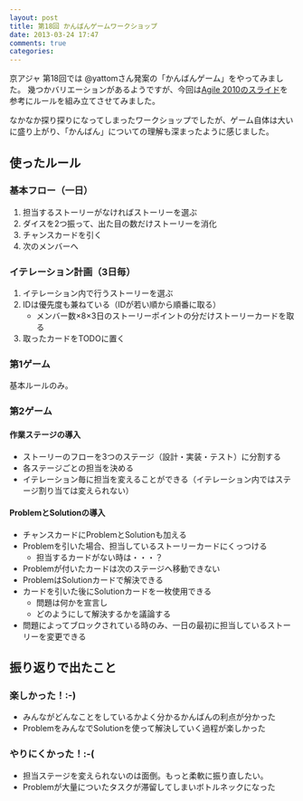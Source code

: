 ```yaml
---
layout: post
title: 第18回 かんばんゲームワークショップ
date: 2013-03-24 17:47
comments: true
categories: 
---
```

京アジャ 第18回では @yattomさん発案の「かんばんゲーム」をやってみました。
幾つかバリエーションがあるようですが、今回は[Agile 2010のスライド](https://www.google.co.jp/url?sa=t&rct=j&q=&esrc=s&source=web&cd=6&cad=rja&ved=0CE4QFjAF&url=http%3A%2F%2Fjjooglee.tistory.com%2Fattachment%2Fcfile29.uf%40183C79134C2813E441AECD.pptx&ei=QIBMUY_BOKiYiAf6soDYDg&usg=AFQjCNEzWijAx7iuBLvXNxWxpovA2b9QTA&sig2=xJLz8fBO4AGABVCOk0A5tA&bvm=bv.44158598,d.aGc)を参考にルールを組み立てさせてみました。

なかなか探り探りになってしまったワークショップでしたが、ゲーム自体は大いに盛り上がり、「かんばん」についての理解も深まったように感じました。

<!-- more -->

## 使ったルール
### 基本フロー（一日）
1. 担当するストーリーがなければストーリーを選ぶ
2. ダイスを2つ振って、出た目の数だけストーリーを消化
3. チャンスカードを引く
4. 次のメンバーへ

### イテレーション計画（3日毎）

1. イテレーション内で行うストーリーを選ぶ
2. IDは優先度も兼ねている（IDが若い順から順番に取る）
	* メンバー数×8×3日のストーリーポイントの分だけストーリーカードを取る
3. 取ったカードをTODOに置く

### 第1ゲーム
基本ルールのみ。

### 第2ゲーム

#### 作業ステージの導入
* ストーリーのフローを3つのステージ（設計・実装・テスト）に分割する
* 各ステージごとの担当を決める
* イテレーション毎に担当を変えることができる（イテレーション内ではステージ割り当ては変えられない）

#### ProblemとSolutionの導入

* チャンスカードにProblemとSolutionも加える
* Problemを引いた場合、担当しているストーリーカードにくっつける
	* 担当するカードがない時は・・・？	
* Problemが付いたカードは次のステージへ移動できない
* ProblemはSolutionカードで解決できる
* カードを引いた後にSolutionカードを一枚使用できる
	* 問題は何かを宣言し
	* どのようにして解決するかを議論する
* 問題によってブロックされている時のみ、一日の最初に担当しているストーリーを変更できる

## 振り返りで出たこと
### 楽しかった！:-)
* みんながどんなことをしているかよく分かるかんばんの利点が分かった
* ProblemをみんなでSolutionを使って解決していく過程が楽しかった
### やりにくかった！:-(
* 担当ステージを変えられないのは面倒。もっと柔軟に振り直したい。
* Problemが大量についたタスクが滞留してしまいボトルネックになった

